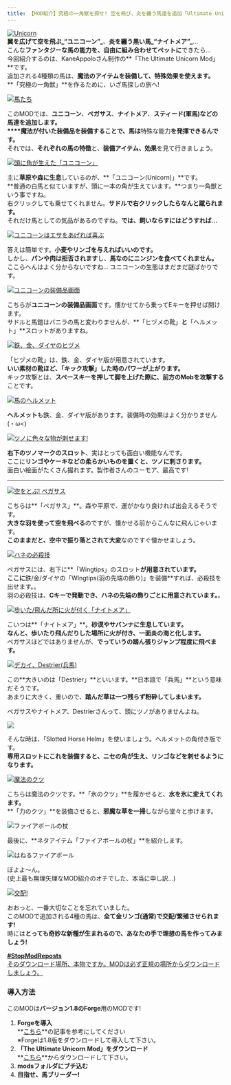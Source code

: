 ```yaml
---
title: 【MOD紹介】究極の一角獣を探せ! 空を飛び、炎を纏う馬達を追加「Ultimate Unicorn」(1.8対応)
---
```


[![Unicorn](https://cdn-ak.f.st-hatena.com/images/fotolife/s/sasigume/20210208/20210208151545.png)](#9/5/951a9b32.png "Unicorn")  
**翼を広げて空を飛ぶ_“ユニコーン”_**、**炎を纏う黒い馬_“ナイトメア”_**…  
こんな**ファンタジーな馬の能力を、自由に組み合わせてペットに**できたら…  
今回紹介するのは、KaneAppoloさん制作の**「The Ultimate Unicorn Mod」**です。  
追加される4種類の馬は、**魔法のアイテムを装備して、特殊効果を使えます。**  
**「究極の一角獣」**を作るために、いざ馬探しの旅へ!

[![馬たち](https://www.napoan.com/wp-content/uploads/imgs/b/b/bba562fb.png)](#b/b/bba562fb.png "馬たち")

このMODでは、**ユニコーン**、**ペガサス**、**ナイトメア**、**スティード(軍馬)**などの馬達を追加します。  
****魔法が付いた装備品**を装備することで、馬は**特殊な能力**を発揮できるんです。**  
それでは、**それぞれの馬の特徴**と、**装備アイテム、効果**を見て行きましょう。

[![頭に角が生えた「ユニコーン」](https://cdn-ak.f.st-hatena.com/images/fotolife/s/sasigume/20210208/20210208133958.png)](#3/d/3db8795c.png "頭に角が生えた「ユニコーン」")

主に**草原や森に生息**しているのが、**「ユニコーン(Unicorn)」**です。  
**普通の白馬と似ていますが、頭に一本の角が生えています。**つまり一角獣という事ですね。  
右クリックしても乗せてくれません。**サドルで右クリックしたらなんと蹴られます。**  
それだけ馬としての気品があるのですね。**では、飼いならすにはどうすれば…**

[![ユニコーンはエサをあげれば喜ぶ](https://cdn-ak.f.st-hatena.com/images/fotolife/s/sasigume/20210208/20210208124902.png)](#0/5/0504af4f.png "ユニコーンはエサをあげれば喜ぶ")

答えは簡単です。**小麦やリンゴを与えればいいのです。**  
しかし、**パンや肉は拒否されます**し、**馬なのにニンジンを食べてくれません。**  
ここらへんはよく分からないですね… ユニコーンの生態はまだまだ謎ばかりです。

[![ユニコーンの装備品画面](https://cdn-ak.f.st-hatena.com/images/fotolife/s/sasigume/20210208/20210208175851.png)](#f/7/f72c69f7.png "ユニコーンの装備品画面")

こちらが**ユニコーンの装備品画面**です。懐かせてから乗ってEキーを押せば開けます。  
サドルと馬鎧はバニラの馬と変わりませんが、**「ヒヅメの靴」**と**「ヘルメット」**スロットがありますね。

[![鉄、金、ダイヤのヒヅメ](https://cdn-ak.f.st-hatena.com/images/fotolife/s/sasigume/20210208/20210208152352.jpg)](#9/d/9ddaa521.jpg "鉄、金、ダイヤのヒヅメ")

「ヒヅメの靴」は、鉄、金、ダイヤ版が用意されています。  
**いい素材の靴ほど、「キック攻撃」した時のパワーが上がります。**  
キック攻撃とは、**スペースキーを押して脚を上げた際に、前方のMobを攻撃する**ことです。

[![馬のヘルメット](https://cdn-ak.f.st-hatena.com/images/fotolife/s/sasigume/20210208/20210208155209.jpg)](#b/8/b82906e8.jpg "馬のヘルメット")

**ヘルメット**も鉄、金、ダイヤ版があります。装備時の効果はよく分かりません(・ω<)

[![ツノに色々な物が刺せます!](https://cdn-ak.f.st-hatena.com/images/fotolife/s/sasigume/20210208/20210208152539.png)](#9/f/9fc2f41d.png "ツノに色々な物が刺せます!")

**右下のツノマークのスロット**、実はとっても面白い機能なんです。  
ここに**リンゴやケーキなどの柔らかいものを置くと、ツノに刺さります。**  
面白い絵面がたくさん撮れます。製作者さんのユーモア、最高です!

---

[![空をとぶ! ペガサス](https://cdn-ak.f.st-hatena.com/images/fotolife/s/sasigume/20210208/20210208151701.png)](#9/6/9698c235.png "空をとぶ! ペガサス")

こちらは**「ペガサス」**。森や平原で、運がかなり良ければ出会えるそうです。  
**大きな羽を使って空を飛べる**のですが、懐かせる前からこんなに飛んじゃいます。  
**このままだと、空中で振り落とされて大変**なのですぐ懐かせましょう。

[![ハネの必殺技](https://cdn-ak.f.st-hatena.com/images/fotolife/s/sasigume/20210208/20210208150342.png)](#8/8/88cb052f.png "ハネの必殺技")

ペガサスには、右下に**「Wingtips」のスロット**が用意されています。  
ここに**鉄/金/ダイヤの「WIngtips(羽の先端の飾り)」を装備**すれば、必殺技を出せます。。  
羽の必殺技は、**Cキーで発動でき、ハネの先端の飾りごとに用意されています。**。

[![歩いた/飛んだ所に火が付く「ナイトメア」](https://cdn-ak.f.st-hatena.com/images/fotolife/s/sasigume/20210208/20210208174611.png)](#e/a/ea3cd9c7.png "歩いた/飛んだ所に火が付く「ナイトメア」")

こいつは**「ナイトメア」**。**砂漠やサバンナに生息しています。**  
**なんと、**歩いたり飛んだりした場所に火が付き、一面炎の海と化します**。**  
ペガサスほどではありませんが、**でっていうの踏ん張りジャンプ程度に飛べます。**

[![デカイ、Destrier(兵馬)](https://cdn-ak.f.st-hatena.com/images/fotolife/s/sasigume/20210208/20210208142850.png)](#6/a/6a828f18.png "デカイ、Destrier(兵馬)")

この**大きいのは「Destrier」**といいます。**日本語で「兵馬」**という意味だそうです。  
あまりに大きく、重いので、**踏んだ草は一つ残らず粉砕してしまいます。**

ペガサスやナイトメア、Destrierさんって、頭にツノがありませんよね。

![](https://cdn-ak.f.st-hatena.com/images/fotolife/s/sasigume/20210208/20210208130523.png)

そんな時は、「Slotted Horse Helm」を使いましょう。ヘルメットの角付き版です。  
**専用スロットにこれを装備すると、ニセの角が生え、リンゴなどを刺せるようになります。**

[](#1/3/13c93523.png "ニセのツノを付ける方法")

[](#1/3/13c93523.png "ニセのツノを付ける方法")[![魔法のクツ](https://cdn-ak.f.st-hatena.com/images/fotolife/s/sasigume/20210208/20210208130536.png)](#1/4/140a196a.png "魔法のクツ")

こちらは魔法のクツです。**「氷のクツ」**を履かせると、**水を氷に変えてくれます。**  
**「力のクツ」**を装備させると、**邪魔な草を一掃**しながら堂々と歩けます。

![ファイアボールの杖](https://cdn-ak.f.st-hatena.com/images/fotolife/s/sasigume/20210208/20210208161740.jpg)

最後に、**ネタアイテム「ファイアボールの杖」**を紹介します。

![はねるファイアボール](https://www.napoan.com/wp-content/uploads/imgs/8/b/8b7b63b6.gif)

ぼよよ～ん。  
(史上最も無理矢理なMOD紹介のオチでした、本当に申し訳…)

[![交配!](https://www.napoan.com/wp-content/uploads/imgs/4/3/4374445c.png)](#4/3/4374445c.png "交配!")

おおっと、一番大切なことを忘れていました。  
このMODで追加される4種の馬は、**全て金リンゴ(通常)で交配/繁殖させられます!**  
時には**とっても奇妙な新種が生まれるので、あなたの手で理想の馬を作ってみましょう!**

[**#StopModReposts**  
そのダウンロード場所、本物ですか。MODは必ず正規の場所からダウンロードしましょう。](https://www.napoan.com/stop-mod-reposts/)

### 導入方法

このMODは**バージョン1.8のForge**用のMODです!

1.  **Forgeを導入**  
    **[こちら](/new-way-to-install-mod/#forge-inst)**の記事を参考にしてください  
    ※Forgeは1.8版をダウンロードして導入して下さい。
2.  **「The Ultimate Unicorn Mod」をダウンロード**  
    **[こちら](http://www.minecraftforum.net/forums/mapping-and-modding/minecraft-mods/2447896-new-contest-win-2-custom-unicorns-wings-horns-and "「The Ultimate Unicorn Mod」のダウンロード")**からダウンロードして下さい。
3.  **modsフォルダにブチ込む** 
4.  **目指せ、馬ブリーダー!**
